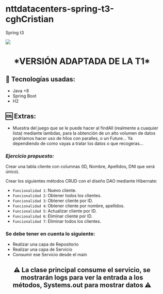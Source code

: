 # nttdatacenters-spring-t3-cghCristian
Spring t3

   <p align="left">
   <img src="https://img.shields.io/badge/STATUS-EN%20DESAROLLO-green">
   </p>
<h1 align="center">*VERSIÓN ADAPTADA DE LA T1*</h1>

<h2>🚀 Tecnologías usadas:</h2>

* Java +8
* Spring Boot
* H2

<h2>🆒 Extras:</h2>

* Muestra del juego que se le puede hacer al findAll (realmente a cuaquier lista) mediante lambdas, para la obtención de un alto volumen de datos podríamos hacer uso de hilos con paralles, o un Future... Ya dependiendo de como vayas a tratar los datos o que recogeras... 

<h3><i>Ejercicio propuesto:</i></h3>

Crear una tabla cliente con columnas (ID, Nombre, Apellidos, DNI que será único).

Crear los siguientes métodos CRUD con el diseño DAO mediante Hibernate:

- `Funcionalidad 1`: Nuevo cliente.
- `Funcionalidad 2`: Obtener todos los clientes.
- `Funcionalidad 3`: Obtener cliente por ID.
- `Funcionalidad 4`: Obtener cliente por nombre, apellidos.
- `Funcionalidad 5`: Actualizar cliente por ID.
- `Funcionalidad 6`: Eliminar cliente por ID.
- `Funcionalidad 7`: Eliminar todos los clientes.

<h3>Se debe tener en cuenta lo siguiente:</h3>

* Realizar una capa de Repositorio
* Realizar una capa de Servicio
* Consumir ese Servicio desde el main

<h2 align="center">⚠️ La clase principal consume el servicio, se mostrarán logs para ver la entrada a los métodos, Systems.out para mostrar datos ⚠️</h2>


